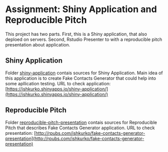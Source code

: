 # Assignment: Shiny Application and Reproducible Pitch

This project has two parts. First, this is a Shiny application, that also deploed on servers. Second, Rstudio Presenter to with a reproducible pitch presentation about application.

## Shiny Application
Folder [shiny-application](shiny-application) contais sources for Shiny Application.
Main idea of this application is to create Fake Contacts Generator that could help into some apllication testing.
URL to check application: [https://ishkurko.shinyapps.io/shiny-application/](https://ishkurko.shinyapps.io/shiny-application/)

## Reproducible Pitch
Folder [reproducible-pitch-presentation](reproducible-pitch-presentation) contais sources for Reproducible Pitch that describes Fake Contacts Generator application.
URL to check presentation: [http://rpubs.com/ishkurko/fake-contacts-generator-presentation](http://rpubs.com/ishkurko/fake-contacts-generator-presentation)